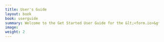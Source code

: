 ```yaml
---
title: User's Guide
layout: book
book: userguide
summary: Welcome to the Get Started User Guide for the &lt;<form.io>&gt; platform.  Here you will find summary information regarding the main elements of our platform, and how you can use it to create your own applications. Let’s get started!
image:
weight: 2
---
```

